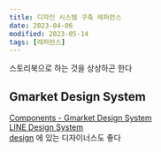 ```yaml
---
title: 디자인 시스템 구축 레퍼런스
date: 2023-04-06
modified: 2023-05-14
tags: [레퍼런스]
---
```


스토리북으로 하는 것을 상상하곤 한다

## Gmarket Design System

[Components - Gmarket Design System](https://gds.gmarket.co.kr/components)  
[LINE Design System](https://designsystem.line.me/)  
[design](../design/design) 에 있는 디자이너스도 좋다

